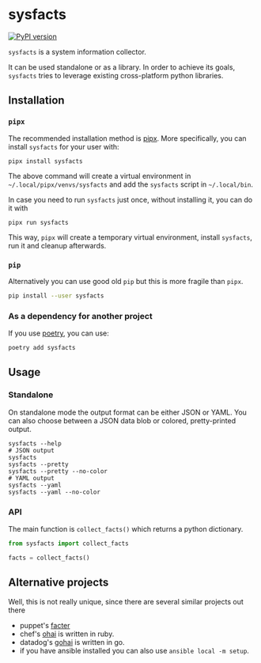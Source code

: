 # sysfacts

[![PyPI version](https://badge.fury.io/py/sysfacts.svg)](https://badge.fury.io/py/sysfacts)

`sysfacts` is a system information collector.

It can be used standalone or as a library.  In order to achieve its goals, `sysfacts`
tries to leverage existing cross-platform python libraries.

## Installation

### `pipx`

The recommended installation method is [pipx](https://github.com/cs01/pipx).  More
specifically, you can install `sysfacts` for your user with:

```
pipx install sysfacts
```

The above command will create a virtual environment in `~/.local/pipx/venvs/sysfacts`
and add the `sysfacts` script in `~/.local/bin`.

In case you need to run `sysfacts` just once, without installing it, you can do it with

``` shell
pipx run sysfacts
```

This way, `pipx` will create a temporary virtual environment, install `sysfacts`, run it
and cleanup afterwards.

### `pip`

Alternatively you can use good old `pip` but this is more fragile than `pipx`.

``` bash
pip install --user sysfacts
```

### As a dependency for another project

If you use [poetry](https://github.com/sdispater/poetry), you can use:

``` bash
poetry add sysfacts
```

## Usage

### Standalone

On standalone mode the output format can be either JSON or YAML. You can also choose
between a JSON data blob or colored, pretty-printed output.

``` shell
sysfacts --help
# JSON output
sysfacts
sysfacts --pretty
sysfacts --pretty --no-color
# YAML output
sysfacts --yaml
sysfacts --yaml --no-color
```

### API

The main function is `collect_facts()` which returns a python dictionary.

``` python
from sysfacts import collect_facts

facts = collect_facts()
```

## Alternative projects

Well, this is not really unique, since there are several similar projects out there

- puppet's [facter](https://github.com/puppetlabs/facter)
- chef's [ohai](https://github.com/chef/ohai) is written in ruby.
- datadog's [gohai]() is written in go.
- if you have ansible installed you can also use `ansible local -m setup`.

